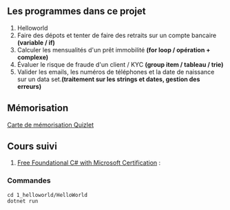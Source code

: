 ## Les programmes dans ce projet

1. Helloworld 
2. Faire des dépots et tenter de faire des retraits sur un compte bancaire **(variable / if)**
3. Calculer les mensualités d'un prêt immobilité **(for loop / opération + complexe)**
4. Évaluer le risque de fraude d'un client / KYC **(group item / tableau / trie)**
5. Valider les emails, les numéros de téléphones et la date de naissance sur un data set.**(traitement sur les strings et dates, gestion des erreurs)**

## Mémorisation

<a href="https://quizlet.com/fr/1024222734/learn-c-net-flash-cards/">Carte de mémorisation Quizlet</a>

## Cours suivi 

1. <a href="https://www.freecodecamp.org/learn/foundational-c-sharp-with-microsoft">Free Foundational C# with Microsoft Certification</a> :



### Commandes

```
cd 1_helloworld/HelloWorld
dotnet run
```